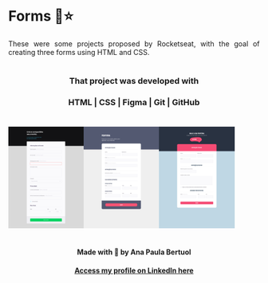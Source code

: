 # Forms 📄⭐
  
<p align="justify"> These were some projects proposed by Rocketseat, with the goal of creating three forms using HTML and CSS. </p>

#

#### <h3 align="center">**That project was developed with** </strong></h3>

#### <h3 align="center">HTML | CSS | Figma | Git | GitHub </h3>

#

<div style="display: flex;" align="center">
    <img src="event-form.png" alt="Imagem 1" width="30%">
    <img src="form1.png" alt="Imagem 2" width="30%">
    <img src="form2.png" alt="Imagem 3" width="30%">
</div>

#
  
<p align="center"><strong>Made with 🤍 by Ana Paula Bertuol </strong><p>
  

#### <p align="center">[Access my profile on LinkedIn here](https://www.linkedin.com/in/ana-paula-bertuol/) <p>

